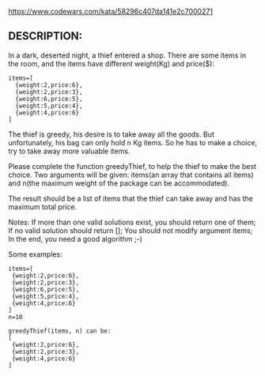 https://www.codewars.com/kata/58296c407da141e2c7000271

## DESCRIPTION:

In a dark, deserted night, a thief entered a shop. There are some items in the room, and the items have different weight(Kg) and price($):

```
items=[
  {weight:2,price:6},
  {weight:2,price:3},
  {weight:6,price:5},
  {weight:5,price:4},
  {weight:4,price:6}
]
```

The thief is greedy, his desire is to take away all the goods. But unfortunately, his bag can only hold n Kg items. So he has to make a choice, try to take away more valuable items.

Please complete the function greedyThief, to help the thief to make the best choice. Two arguments will be given: items(an array that contains all items) and n(the maximum weight of the package can be accommodated).

The result should be a list of items that the thief can take away and has the maximum total price.

Notes: If more than one valid solutions exist, you should return one of them; If no valid solution should return []; You should not modify argument items; In the end, you need a good algorithm ;-)

Some examples:

```
items=[
 {weight:2,price:6},
 {weight:2,price:3},
 {weight:6,price:5},
 {weight:5,price:4},
 {weight:4,price:6}
]
n=10

greedyThief(items, n) can be:
[
 {weight:2,price:6},
 {weight:2,price:3},
 {weight:4,price:6}
]
```
